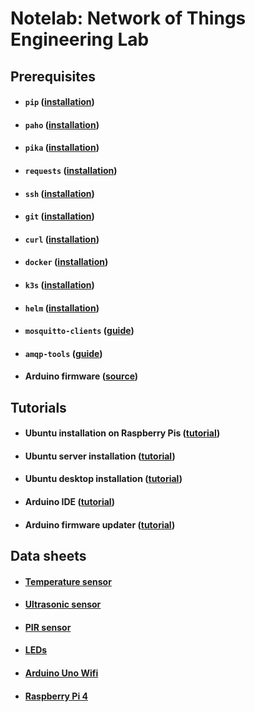 # Notelab: Network of Things Engineering Lab


## Prerequisites

- #### `pip` ([installation](https://packaging.python.org/en/latest/tutorials/installing-packages/))
- #### `paho` ([installation](https://www.eclipse.org/paho/index.php?page=clients/python/index.php))
- #### `pika` ([installation](https://pika.readthedocs.io/en/stable/))
- #### `requests` ([installation](https://docs.python-requests.org/en/latest/user/install/))
- #### `ssh` ([installation](https://ubuntu.com/server/docs/service-openssh))
- #### `git` ([installation](https://git-scm.com/download/linux))
- #### `curl` ([installation](https://curl.se/download.html))
- #### `docker` ([installation](https://docs.docker.com/engine/install/ubuntu/))
- #### `k3s` ([installation](https://rancher.com/docs/k3s/latest/en/installation/install-options/))
- #### `helm` ([installation](https://helm.sh/docs/intro/install/#from-script))
- #### `mosquitto-clients` ([guide](https://packages.ubuntu.com/focal/mosquitto-clients))
- #### `amqp-tools` ([guide](https://packages.ubuntu.com/focal/amqp-tools))
- #### Arduino firmware ([source](https://github.com/arduino/nina-fw))

## Tutorials

- #### Ubuntu installation on Raspberry Pis ([tutorial](https://ubuntu.com/tutorials/how-to-install-ubuntu-on-your-raspberry-pi))
- #### Ubuntu server installation ([tutorial](https://ubuntu.com/tutorials/install-ubuntu-server))
- #### Ubuntu desktop installation ([tutorial](https://ubuntu.com/tutorials/install-ubuntu-desktop))
- #### Arduino IDE ([tutorial](https://www.arduino.cc/en/Guide/Linux))
- #### Arduino firmware updater ([tutorial](https://docs.arduino.cc/tutorials/generic/firmware-updater))


## Data sheets

- #### [Temperature sensor](https://www.velleman.eu/downloads/29/vma311_a4v01.pdf)
- #### [Ultrasonic sensor](https://joy-it.net/files/files/Produkte/SEN-US01/SEN-US01\%20Datasheet\%20(English).pdf)
- #### [PIR sensor](http://www.openplatform.cc/index.php/home/index/details/apiid/38)
- #### [LEDs](https://asset.conrad.com/media10/add/160267/c1/-/en/001661532DS01/datenblatt-1661532-barthelme-led-sortiment-kaltweiss-warmweiss-gelb-blau-rot-gruen-rund-5-mm.pdf)
- #### [Arduino Uno Wifi](https://asset.conrad.com/media10/add/160267/c1/-/en/001969870DS00/datenblatt-1969870-arduino-board-uno-wifi-rev2-core.pdf)
- #### [Raspberry Pi 4](https://datasheets.raspberrypi.com/rpi4/raspberry-pi-4-product-brief.pdf)







